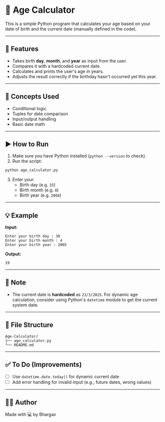 # 🎂 Age Calculator

This is a simple Python program that calculates your age based on your date of birth and the current date (manually defined in the code).

---

## 📌 Features

- Takes birth **day**, **month**, and **year** as input from the user.
- Compares it with a hardcoded current date.
- Calculates and prints the user's age in years.
- Adjusts the result correctly if the birthday hasn't occurred yet this year.

---

## 🧠 Concepts Used

- Conditional logic
- Tuples for date comparison
- Input/output handling
- Basic date math

---

## ▶️ How to Run

1. Make sure you have Python installed (`python --version` to check).
2. Run the script:

```bash
python age_calculator.py
```

3. Enter your:
   - Birth day (e.g. `15`)
   - Birth month (e.g. `8`)
   - Birth year (e.g. `2004`)

---

## 💡 Example

**Input:**
```
Enter your birth day : 30
Enter your birth month : 4
Enter your birth year : 2005
```

**Output:**
```
19
```

---

## 📌 Note

- The current date is **hardcoded** as `23/3/2025`. For dynamic age calculation, consider using Python's `datetime` module to get the current system date.

---

## 📁 File Structure

```
Age-Calculator/
├── age_calculator.py
└── README.md
```

---

## ✅ To Do (Improvements)

- [ ] Use `datetime.date.today()` for dynamic current date
- [ ] Add error handling for invalid input (e.g., future dates, wrong values)

---

## 🧑‍💻 Author

Made with 💻 by Bhargav
